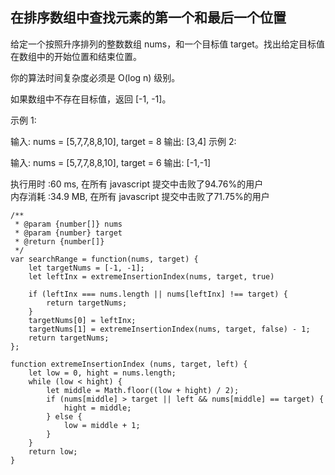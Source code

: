 ## 在排序数组中查找元素的第一个和最后一个位置

给定一个按照升序排列的整数数组 nums，和一个目标值 target。找出给定目标值在数组中的开始位置和结束位置。

你的算法时间复杂度必须是 O(log n) 级别。

如果数组中不存在目标值，返回 [-1, -1]。

示例 1:

输入: nums = [5,7,7,8,8,10], target = 8
输出: [3,4]
示例 2:

输入: nums = [5,7,7,8,8,10], target = 6
输出: [-1,-1]

执行用时 :60 ms, 在所有 javascript 提交中击败了94.76%的用户<br>
内存消耗 :34.9 MB, 在所有 javascript 提交中击败了71.75%的用户

```
/**
 * @param {number[]} nums
 * @param {number} target
 * @return {number[]}
 */
var searchRange = function(nums, target) {
    let targetNums = [-1, -1];
    let leftInx = extremeInsertionIndex(nums, target, true)
    
    if (leftInx === nums.length || nums[leftInx] !== target) {
        return targetNums;
    }
    targetNums[0] = leftInx;
    targetNums[1] = extremeInsertionIndex(nums, target, false) - 1;
    return targetNums;
};

function extremeInsertionIndex (nums, target, left) {
    let low = 0, hight = nums.length;
    while (low < hight) {
        let middle = Math.floor((low + hight) / 2);
        if (nums[middle] > target || left && nums[middle] == target) {
            hight = middle;
        } else {
            low = middle + 1;
        }
    }
    return low;
}
```